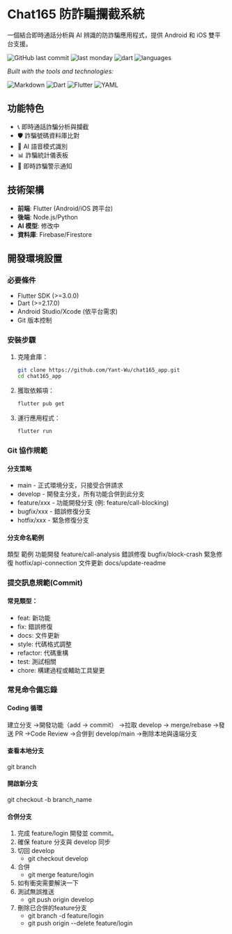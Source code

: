 # Chat165 防詐騙攔截系統

一個結合即時通話分析與 AI 辨識的防詐騙應用程式，提供 Android 和 iOS 雙平台支援。

![GitHub last commit](https://img.shields.io/github/last-commit/Yant-Wu/chat165_app)
![last monday](https://img.shields.io/badge/last%20commit-last%20monday-blue)
![dart](https://img.shields.io/badge/dart-50.3%25-blue)
![languages](https://img.shields.io/badge/languages-9-blue)

*Built with the tools and technologies:*

![Markdown](https://img.shields.io/badge/Markdown-000000?logo=markdown&logoColor=white)
![Dart](https://img.shields.io/badge/Dart-0175C2?logo=dart&logoColor=white)
![Flutter](https://img.shields.io/badge/Flutter-02569B?logo=flutter&logoColor=white)
![YAML](https://img.shields.io/badge/YAML-CF142B?logo=yaml&logoColor=white)

## 功能特色

- 📞 即時通話詐騙分析與攔截
- 🛡️ 詐騙號碼資料庫比對
- 🤖 AI 語音模式識別
- 📊 詐騙統計儀表板
- 🔔 即時詐騙警示通知

## 技術架構

- **前端**: Flutter (Android/iOS 跨平台)
- **後端**: Node.js/Python
- **AI 模型**: 修改中
- **資料庫**: Firebase/Firestore

## 開發環境設置

### 必要條件

- Flutter SDK (>=3.0.0)
- Dart (>=2.17.0)
- Android Studio/Xcode (依平台需求)
- Git 版本控制

### 安裝步驟

1. 克隆倉庫：
   ```bash
   git clone https://github.com/Yant-Wu/chat165_app.git
   cd chat165_app
   ```
2. 獲取依賴項：
    ```bash
    flutter pub get
    ```

3. 運行應用程式：
    ```bash
    flutter run
    ```

### Git 協作規範
#### 分支策略
- main - 正式環境分支，只接受合併請求
- develop - 開發主分支，所有功能合併到此分支
- feature/xxx - 功能開發分支 (例: feature/call-blocking)
- bugfix/xxx - 錯誤修復分支
- hotfix/xxx - 緊急修復分支

#### 分支命名範例
類型	範例
功能開發	feature/call-analysis
錯誤修復	bugfix/block-crash
緊急修復	hotfix/api-connection
文件更新	docs/update-readme

### 提交訊息規範(Commit)
#### 常見類型：
- feat: 新功能
- fix: 錯誤修復
- docs: 文件更新
- style: 代碼格式調整
- refactor: 代碼重構
- test: 測試相關
- chore: 構建過程或輔助工具變更

### 常見命令備忘錄

#### Coding 循環
建立分支 →開發功能（add → commit） →拉取 develop → merge/rebase →發送 PR →Code Review →合併到 develop/main →刪除本地與遠端分支

#### 查看本地分支
git branch

#### 開啟新分支
git checkout -b branch_name

#### 合併分支
1. 完成 feature/login 開發並 commit。
2. 確保 feature 分支與 develop 同步
3. 切回 develop
    * git checkout develop
4. 合併
    * git merge feature/login
5. 如有衝突需要解決一下
6. 測試無誤推送
    * git push origin develop
7. 刪除已合併的feature分支
    * git branch -d feature/login
    * git push origin --delete feature/login